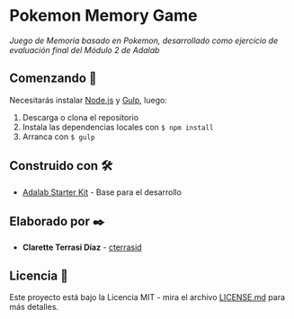 # Pokemon Memory Game

_Juego de Memoria basado en Pokemon, desarrollado como ejercicio de evaluación final del Módulo 2 de Adalab_

## Comenzando 🚀

Necesitarás instalar [Node.js](https://nodejs.org/) y [Gulp](https://gulpjs.com), luego:
1. Descarga o clona el repositorio
2. Instala las dependencias locales con `$ npm install`
3. Arranca con `$ gulp`

## Construido con 🛠️

* [Adalab Starter Kit](https://github.com/Adalab/Adalab-web-starter-kit) - Base para el desarrollo

## Elaborado por ✒️

* **Clarette Terrasi Díaz** - [cterrasid](https://github.com/cterrasid)

## Licencia 📄

Este proyecto está bajo la Licencia MIT - mira el archivo [LICENSE.md](LICENSE.md) para más detalles.
